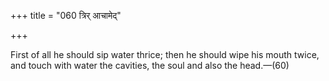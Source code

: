 +++
title = "060 त्रिर् आचामेद्"

+++

First of all he should sip water thrice; then he should wipe his mouth twice, and touch with water the cavities, the soul and also the head.—(60)